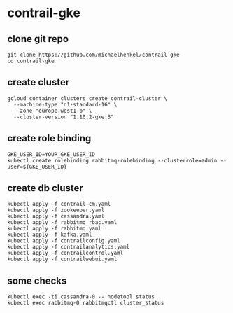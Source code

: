# contrail-gke
## clone git repo
```
git clone https://github.com/michaelhenkel/contrail-gke
cd contrail-gke
```
## create cluster
```
gcloud container clusters create contrail-cluster \
  --machine-type "n1-standard-16" \
  --zone "europe-west1-b" \
  --cluster-version "1.10.2-gke.3"
```
## create role binding
```
GKE_USER_ID=YOUR_GKE_USER_ID
kubectl create rolebinding rabbitmq-rolebinding --clusterrole=admin --user=${GKE_USER_ID}
```
## create db cluster
```
kubectl apply -f contrail-cm.yaml
kubectl apply -f zookeeper.yaml
kubectl apply -f cassandra.yaml
kubectl apply -f rabbitmq_rbac.yaml
kubectl apply -f rabbitmq.yaml
kubectl apply -f kafka.yaml
kubectl apply -f contrailconfig.yaml
kubectl apply -f contrailanalytics.yaml
kubectl apply -f contrailcontrol.yaml
kubectl apply -f contrailwebui.yaml
```
## some checks
```
kubectl exec -ti cassandra-0 -- nodetool status
kubectl exec rabbitmq-0 rabbitmqctl cluster_status
```

